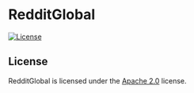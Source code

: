 # RedditGlobal

[![License](https://img.shields.io/github/license/LXGaming/RedditGlobal?label=License&cacheSeconds=86400)](https://github.com/LXGaming/RedditGlobal/blob/master/LICENSE)

## License
RedditGlobal is licensed under the [Apache 2.0](https://github.com/LXGaming/RedditGlobal/blob/master/LICENSE) license.